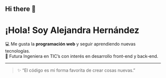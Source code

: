 ## Hi there 👋
#  ¡Hola! Soy Alejandra Hernández  

💻 Me gusta la **programación web** y seguir aprendiendo nuevas tecnologías.  
🎯 Futura Ingeniera en TIC’s con interés en desarrollo front-end y back-end.  

---

> ✨ “El código es mi forma favorita de crear cosas nuevas.”  
